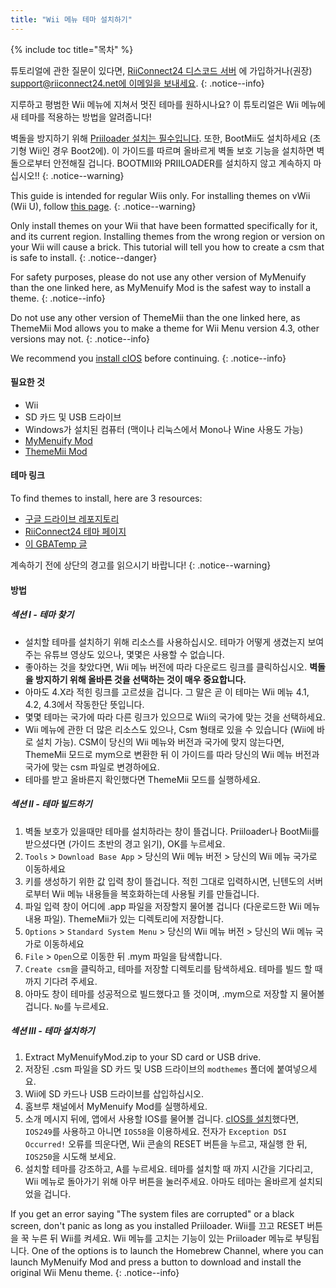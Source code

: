```yaml
---
title: "Wii 메뉴 테마 설치하기"
---
```


{% include toc title="목차" %}

튜토리얼에 관한 질문이 있다면, [RiiConnect24 디스코드 서버](https://discord.gg/rc24) 에 가입하거나(권장) [support@riiconnect24.net에 이메일을 보내세요](mailto:support@riiconnect24.net).
{: .notice--info}

지루하고 평범한 Wii 메뉴에 지쳐서 멋진 테마를 원하시나요? 이 튜토리얼은 Wii 메뉴에 새 테마를 적용하는 방법을 알려줍니다!

벽돌을 방지하기 위해 [Priiloader 설치는 필수입니다](priiloader). 또한, BootMii도 설치하세요 (초기형 Wii인 경우 Boot2에). 이 가이드를 따르며 올바르게 벽돌 보호 기능을 설치하면 벽돌으로부터 안전해질 겁니다. BOOTMII와 PRIILOADER를 설치하지 않고 계속하지 마십시오!!
{: .notice--warning}

This guide is intended for regular Wiis only. For installing themes on vWii (Wii U), follow [this page](themes-vwii).
{: .notice--warning}

Only install themes on your Wii that have been formatted specifically for it, and its current region. Installing themes from the wrong region or version on your Wii will cause a brick. This tutorial will tell you how to create a csm that is safe to install.
{: .notice--danger}

For safety purposes, please do not use any other version of MyMenuify than the one linked here, as MyMenuify Mod is the safest way to install a theme.
{: .notice--info}

Do not use any other version of ThemeMii than the one linked here, as ThemeMii Mod allows you to make a theme for Wii Menu version 4.3, other versions may not.
{: .notice--info}

We recommend you [install cIOS](cios) before continuing.
{: .notice--info}

#### 필요한 것

* Wii
* SD 카드 및 USB 드라이브
* Windows가 설치된 컴퓨터 (맥이나 리눅스에서 Mono나 Wine 사용도 가능)
* [MyMenuify Mod](https://hbb1.oscwii.org/hbb/MyMenuifyMod/MyMenuifyMod.zip)
* [ThemeMii Mod](/assets/files/New_Thememii_MOD.zip)

#### 테마 링크

To find themes to install, here are 3 resources:

* [구글 드라이브 레포지토리](https://drive.google.com/drive/folders/19tyeVQ--bJ0ZUTNg5yvAGvc3G4-euEpm?usp=sharing)
* [RiiConnect24 테마 페이지](https://rc24.xyz/goodies/themes/)
* [이 GBATemp 글](https://gbatemp.net/threads/wii-theme-team-creations-v2.336596/)

계속하기 전에 상단의 경고를 읽으시기 바랍니다!
{: .notice--warning}

#### 방법

##### 섹션 I - 테마 찾기

* 설치할 테마를 설치하기 위해 리소스를 사용하십시오. 테마가 어떻게 생겼는지 보여주는 유튜브 영상도 있으나, 몇몇은 사용할 수 없습니다.
* 좋아하는 것을 찾았다면, Wii 메뉴 버전에 따라 다운로드 링크를 클릭하십시오. **벽돌을 방지하기 위해 올바른 것을 선택하는 것이 매우 중요합니다.**
* 아마도 4.X라 적힌 링크를 고르셨을 겁니다. 그 말은 곧 이 테마는 Wii 메뉴 4.1, 4.2, 4.3에서 작동한단 뜻입니다.
* 몇몇 테마는 국가에 따라 다른 링크가 있으므로 Wii의 국가에 맞는 것을 선택하세요.
* Wii 메뉴에 관한 더 많은 리소스도 있으나, Csm 형태로 있을 수 있습니다 (Wii에 바로 설치 가능). CSM이 당신의 Wii 메뉴와 버전과 국가에 맞지 않는다면, ThemeMii 모드로 mym으로 변환한 뒤 이 가이드를 따라 당신의 Wii 메뉴 버전과 국가에 맞는 csm 파일로 변경하에요.
* 테마를 받고 올바른지 확인했다면 ThemeMii 모드를 실행하세요.

##### 섹션 II - 테마 빌드하기

1. 벽돌 보호가 있을때만 테마를 설치하라는 창이 뜰겁니다. Priiloader나 BootMii를 받으셨다면 (가이드 초반의 경고 읽기), OK를 누르세요.
2. `Tools` > `Download Base App` > 당신의 Wii 메뉴 버전 > 당신의 Wii 메뉴 국가로 이동하세요
3. 키를 생성하기 위한 값 입력 창이 뜰겁니다. 적힌 그대로 입력하시면, 닌텐도의 서버로부터 Wii 메뉴 내용들을 복호화하는데 사용될 키를 만들겁니다.
4. 파일 입력 창이 어디에 .app 파일을 저장할지 물어볼 겁니다 (다운로드한 Wii 메뉴 내용 파일). ThemeMii가 있는 디렉토리에 저장합니다.
5. `Options` > `Standard System Menu` > 당신의 Wii 메뉴 버전 > 당신의 Wii 메뉴 국가로 이동하세요
6. `File` > `Open`으로 이동한 뒤 .mym 파일을 탐색합니다.
7. `Create csm`을 클릭하고, 테마를 저장할 디렉토리를 탐색하세요. 테마를 빌드 할 때 까지 기다려 주세요.
8. 아마도 창이 테마를 성공적으로 빌드했다고 뜰 것이며, .mym으로 저장할 지 물어볼 겁니다. `No`를 누르세요.

##### 섹션 III - 테마 설치하기

1. Extract MyMenuifyMod.zip to your SD card or USB drive.
2. 저장된 .csm 파일을 SD 카드 및 USB 드라이브의 `modthemes` 폴더에 붙여넣으세요.
3. Wii에 SD 카드나 USB 드라이브를 삽입하십시오.
4. 홈브루 채널에서 MyMenuify Mod를 실행하세요.
5. 소개 메시지 뒤에, 앱에서 사용할 IOS를 물어볼 겁니다. [cIOS를 설치](cios)했다면, `IOS249`를 사용하고 아니면 `IOS58`을 이용하세요. 전자가 `Exception DSI Occurred!` 오류를 띄운다면, Wii 콘솔의 RESET 버튼을 누르고, 재실행 한 뒤, `IOS250`을 시도해 보세요.
6. 설치할 테마를 강조하고, A를 누르세요. 테마를 설치할 때 까지 시간을 기다리고, Wii 메뉴로 돌아가기 위해 아무 버튼을 눌러주세요. 아마도 테마는 올바르게 설치되었을 겁니다.

If you get an error saying "The system files are corrupted" or a black screen, don't panic as long as you installed Priiloader. Wii를 끄고 RESET 버튼을 꾹 누른 뒤 Wii를 켜세요. Wii 메뉴를 고치는 기능이 있는 Priiloader 메뉴로 부팅됩니다. One of the options is to launch the Homebrew Channel, where you can launch MyMenuify Mod and press a button to download and install the original Wii Menu theme.
{: .notice--info}
